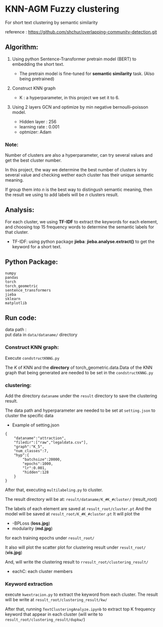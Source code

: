 # KNN-AGM Fuzzy clustering
For short text clustering by semantic similarity

reference : https://github.com/shchur/overlapping-community-detection.git

## Algorithm:
1. Using python Sentence-Transformer pretrain model (BERT) to embedding the short text.
   - The pretrain model is fine-tuned for __semantic similarity__ task. (Also being pretrained) 
 
2. Construct KNN graph 
    - K : a hyperparameter, in this project we set it to 6. 
3. Using 2 layers GCN and optimize by min negative bernoulli–poisson model.
   - Hidden layer : 256
   - learning rate : 0.001
   - optmizer: Adam  

### Note:   
Number of clusters are also a hyperparameter, can try several values and get the best cluster number.    

In this project, the way we determine the best number of clusters is try several value and checking wether each cluster has their unique semantic meaning.

If group them into $n$ is the best way to distingush semantic meaning, then the result we using to add labels will be $n$ clusters result.


## Analysis:
For each cluster, we using __TF-IDF__ to extract the keywords for each element, and choosing top 15 frequency words to determine the semantic labels for that cluster.

- TF-IDF: using python package __jieba__:  __jieba.analyse.extract()__ to get the keyword for a short text.

## Python Package:
```
numpy
pandas
torch
torch_geometric
sentence_transformers
jieba
sklearn
matplotlib
```

## Run code:
data path :  
put data in ```data/dataname/``` directory

### Construct KNN graph:
Execute ```condstructKNNG.py```

The $K$ of KNN and the __directory__ of torch_geometric.data.Data of the KNN graph that being generated are needed to be set in the ```condstructKNNG.py```

### clustering:
Add the directory ```dataname``` under the ```result``` directory to save the clustering result.

The data path and hyperparameter are needed to be set at ```setting.json``` to cluster the specific data 

- Example of setting.json
```
{   
    "dataname":"attraction",
    "filedir":["raw","legaldata.csv"],
    "graph":"K_5",
    "num_classes":7,
    "hyp":{
        "batchsize":20000, 
        "epochs":1000, 
        "lr":0.001, 
        "hidden":128
    }
}
```
After that, 
executing ```multilabeling.py``` to cluster.

The result directory will be at:
```result/dataname/K_#K_#cluster/``` (result_root)


The labels of each element are saved at ```result_root/cluster.pt```
And the model will be saved at
```result_root/K_#K_#cluster.pt```
It will plot the  
- $\text{-BPLoss}$ (__loss.jpg__)
- $\text{modularity}$ (__md.jpg__)

for each training epochs under ```result_root/```

It also will plot the scatter plot for clustering result under ```result_root/``` 
(__vis.jpg__)


And, will write the clustering result to ```rresult_root/clustering_result/```
- eachC: each cluster members

### Keyword extraction
execute ```kwextracion.py``` to extract the keyword from each cluster. The result will be write at
```result_root/clustering_result/kw/```

After that, running ```TextClusteringAnalyze.ipynb``` to extract top K frequency keyword that appear in each cluster (will write to ```result_root/clustering_result/dupkw/```)
